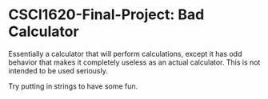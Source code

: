 # CSCI1620-Final-Project: Bad Calculator

Essentially a calculator that will perform calculations, except it has odd behavior that makes it completely useless as an actual calculator. This is not intended to be used seriously.

Try putting in strings to have some fun.
